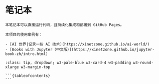# 笔记本

```{div} w3-pale-green w3-card w3-padding w3-round-xlarge w3-margin-top
本笔记本可以直接运行代码，且持续化集成和部署到 GitHub Pages。

本项目的使用案例有：

- [AI 世界|记录一些 AI 技术](https://xinetzone.github.io/ai-world/)
- [Books with Jupyter（中文版）](https://xinetzone.github.io/jupyter-book-zh/intro.html)
```

````{admonition} 本站目录
:class: tip, dropdown; w3-pale-blue w3-card-4 w3-padding w3-round-xlarge w3-margin-top

```{tableofcontents}
```
````
